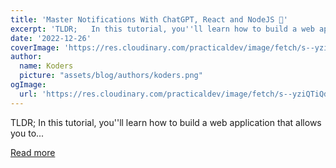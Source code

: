 ```yaml
---
title: 'Master Notifications With ChatGPT, React and NodeJS 🧨'
excerpt: 'TLDR;   In this tutorial, you''ll learn how to build a web application that allows you to...'
date: '2022-12-26'
coverImage: 'https://res.cloudinary.com/practicaldev/image/fetch/s--yziQTiQd--/c_imagga_scale,f_auto,fl_progressive,h_420,q_auto,w_1000/https://dev-to-uploads.s3.amazonaws.com/uploads/articles/3e4piohjvmncf766h7k0.jpeg'
author:
  name: Koders
  picture: "assets/blog/authors/koders.png"
ogImage:
  url: 'https://res.cloudinary.com/practicaldev/image/fetch/s--yziQTiQd--/c_imagga_scale,f_auto,fl_progressive,h_420,q_auto,w_1000/https://dev-to-uploads.s3.amazonaws.com/uploads/articles/3e4piohjvmncf766h7k0.jpeg'
---
```


TLDR;   In this tutorial, you''ll learn how to build a web application that allows you to...

[Read more](https://dev.to/novu/master-notifications-with-chatgpt-react-and-nodejs-1ea9)
